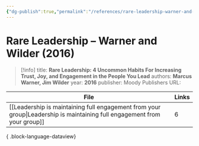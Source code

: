 ```yaml
---
{"dg-publish":true,"permalink":"/references/rare-leadership-warner-and-wilder-2016/"}
---
```



# Rare Leadership – Warner and Wilder (2016)

> [!info]
> title: **Rare Leadership: 4 Uncommon Habits For Increasing Trust, Joy, and Engagement in the People You Lead**
> authors: **Marcus Warner, Jim Wilder**
> year: **2016**
> publisher: Moody Publishers
> URL: 



| File                                                                                                                        | Links |
| --------------------------------------------------------------------------------------------------------------------------- | ----- |
| [[Leadership is maintaining full engagement from your group\|Leadership is maintaining full engagement from your group]] | 6     |

{ .block-language-dataview}